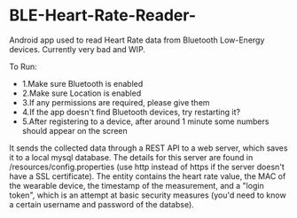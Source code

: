 # BLE-Heart-Rate-Reader-
Android app used to read Heart Rate data from Bluetooth Low-Energy devices. Currently very bad and WIP.


To Run:
- 1.Make sure Bluetooth is enabled
- 2.Make sure Location is enabled
- 3.If any permissions are required, please give them
- 4.If the app doesn't find Bluetooth devices, try restarting it? 
- 5.After registering to a device, after around 1 minute some numbers should appear on the screen

It sends the collected data through a REST API to a web server, which saves it to a local mysql database. The details for this server are found in /resources/config.properties (use http instead of https if the server doesn't have a SSL certificate). The entity contains the heart rate value, the MAC of the wearable device, the timestamp of the measurement, and a "login token", which is an attempt at basic security measures (you'd need to know a certain username and password of the databse).
